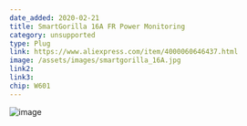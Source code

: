 ```yaml
---
date_added: 2020-02-21
title: SmartGorilla 16A FR Power Monitoring 
category: unsupported
type: Plug
link: https://www.aliexpress.com/item/4000060646437.html
image: /assets/images/smartgorilla_16A.jpg
link2: 
link3: 
chip: W601
---
```

![image](https://user-images.githubusercontent.com/5904370/75078875-1f828180-5507-11ea-820f-bd31d62a19e5.png)